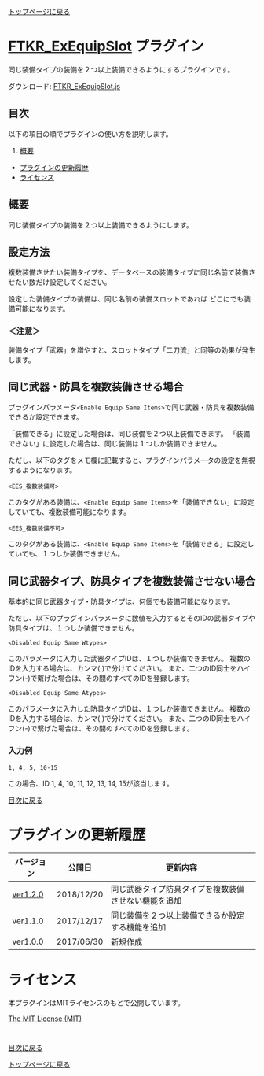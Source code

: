 [トップページに戻る](README.md)

# [FTKR_ExEquipSlot](FTKR_ExEquipSlot.js) プラグイン

同じ装備タイプの装備を２つ以上装備できるようにするプラグインです。

ダウンロード: [FTKR_ExEquipSlot.js](https://raw.githubusercontent.com/futokoro/RPGMaker/master/FTKR_ExEquipSlot.js)

## 目次

以下の項目の順でプラグインの使い方を説明します。
1. [概要](#概要)
* [プラグインの更新履歴](#プラグインの更新履歴)
* [ライセンス](#ライセンス)

## 概要

同じ装備タイプの装備を２つ以上装備できるようにします。

## 設定方法
複数装備させたい装備タイプを、データベースの装備タイプに同じ名前で装備させたい数だけ設定してください。

設定した装備タイプの装備は、同じ名前の装備スロットであれば
どこにでも装備可能になります。

### ＜注意＞
装備タイプ「武器」を増やすと、スロットタイプ「二刀流」と同等の効果が発生します。

## 同じ武器・防具を複数装備させる場合
プラグインパラメータ`<Enable Equip Same Items>`で同じ武器・防具を複数装備できるか設定できます。

「装備できる」に設定した場合は、同じ装備を２つ以上装備できます。
「装備できない」に設定した場合は、同じ装備は１つしか装備できません。

ただし、以下のタグをメモ欄に記載すると、プラグインパラメータの設定を無視するようになります。

`<EES_複数装備可>`

このタグがある装備は、`<Enable Equip Same Items>`を「装備できない」に設定していても、複数装備可能になります。

`<EES_複数装備不可>`

このタグがある装備は、`<Enable Equip Same Items>`を「装備できる」に設定していても、１つしか装備できません。


## 同じ武器タイプ、防具タイプを複数装備させない場合
基本的に同じ武器タイプ・防具タイプは、何個でも装備可能になります。

ただし、以下のプラグインパラメータに数値を入力するとそのIDの武器タイプや防具タイプは、１つしか装備できません。

`<Disabled Equip Same Wtypes>`

このパラメータに入力した武器タイプIDは、１つしか装備できません。
複数のIDを入力する場合は、カンマ(,)で分けてください。
また、二つのID同士をハイフン(-)で繋げた場合は、その間のすべてのIDを登録します。

`<Disabled Equip Same Atypes>`

このパラメータに入力した防具タイプIDは、１つしか装備できません。
複数のIDを入力する場合は、カンマ(,)で分けてください。
また、二つのID同士をハイフン(-)で繋げた場合は、その間のすべてのIDを登録します。

### 入力例
```
1, 4, 5, 10-15
```
この場合、ID 1, 4, 10, 11, 12, 13, 14, 15が該当します。

[目次に戻る](#目次)

# プラグインの更新履歴

| バージョン | 公開日 | 更新内容 |
| --- | --- | --- |
| [ver1.2.0](FTKR_ExEquipSlot.js) | 2018/12/20 | 同じ武器タイプ防具タイプを複数装備させない機能を追加 |
| ver1.1.0 | 2017/12/17 | 同じ装備を２つ以上装備できるか設定する機能を追加 |
| ver1.0.0 | 2017/06/30 | 新規作成 |

# ライセンス

本プラグインはMITライセンスのもとで公開しています。

[The MIT License (MIT)](https://opensource.org/licenses/mit-license.php)

#
[目次に戻る](#目次)

[トップページに戻る](README.md)